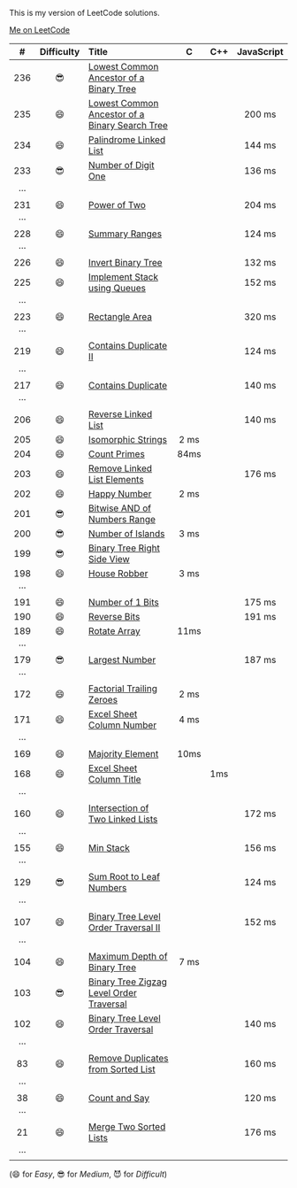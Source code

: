 This is my version of LeetCode solutions. 

[Me on LeetCode](https://leetcode.com/discuss/user/iplus26)

| # | Difficulty | Title | C | C++ | JavaScript |
|:-:|:----------:|:----- |:-:| :-: |:----------:|
|236| 😎 | [Lowest Common Ancestor of a Binary Tree](https://leetcode.com/problems/lowest-common-ancestor-of-a-binary-tree/)
|235| 😄 | [Lowest Common Ancestor of a Binary Search Tree](https://leetcode.com/problems/lowest-common-ancestor-of-a-binary-search-tree/)||| 200 ms |
|234| 😄 | [Palindrome Linked List](https://leetcode.com/problems/palindrome-linked-list/) ||| 144 ms |
|233| 😎 | [Number of Digit One](https://leetcode.com/problems/number-of-digit-one/)||| 136 ms |
|···
|231| 😄 | [Power of Two](https://leetcode.com/problems/power-of-two/) ||| 204 ms |
|···
|228| 😄 | [Summary Ranges](https://leetcode.com/problems/summary-ranges/) ||| 124 ms |
|···
|226| 😄 | [Invert Binary Tree](https://leetcode.com/problems/invert-binary-tree/) ||| 132 ms |
|225| 😄 | [Implement Stack using Queues](https://leetcode.com/problems/implement-stack-using-queues/) ||| 152 ms|
|···
|223| 😄 | [Rectangle Area](https://leetcode.com/problems/rectangle-area/) ||| 320 ms|
|···
|219| 😄 | [Contains Duplicate II](https://leetcode.com/problems/contains-duplicate-ii/) ||| 124 ms |
|···
|217| 😄 | [Contains Duplicate](https://leetcode.com/problems/contains-duplicate/) ||| 	140 ms |
|···
|206| 😄 | [Reverse Linked List](https://leetcode.com/problems/reverse-linked-list/) ||| 140 ms |
|205| 😄 | [Isomorphic Strings](https://leetcode.com/problems/isomorphic-strings/) | 2 ms |||
|204| 😄 | [Count Primes](https://leetcode.com/problems/count-primes/) | 84ms |||
|203| 😄 | [Remove Linked List Elements](https://leetcode.com/problems/remove-linked-list-elements/) ||| 176 ms |
|202| 😄 | [Happy Number](https://leetcode.com/problems/happy-number/)  | 2 ms |
|201| 😎 | [Bitwise AND of Numbers Range](https://leetcode.com/problems/bitwise-and-of-numbers-range/)
|200| 😎 | [Number of Islands](https://leetcode.com/problems/number-of-islands/) | 3 ms |
|199| 😎 | [Binary Tree Right Side View](https://leetcode.com/problems/binary-tree-right-side-view/)
|198| 😄 | [House Robber](https://leetcode.com/problems/house-robber/) | 3 ms
|···
|191| 😄 | [Number of 1 Bits](https://leetcode.com/problems/number-of-1-bits/) ||| 175 ms |
|190| 😄 | [Reverse Bits](https://leetcode.com/problems/reverse-bits/) ||| 191 ms|
|189| 😄 | [Rotate Array](https://leetcode.com/problems/rotate-array/) | 11ms |||
|···
|179| 😎 | [Largest Number](https://leetcode.com/problems/largest-number/) ||| 187 ms|
|···
|172| 😄 | [Factorial Trailing Zeroes](https://leetcode.com/problems/factorial-trailing-zeroes/) | 2 ms
|171| 😄 | [Excel Sheet Column Number](https://leetcode.com/problems/excel-sheet-column-number/) | 4 ms
|···
|169| 😄 | [Majority Element](https://leetcode.com/problems/majority-element/) | 10ms
|168| 😄 | [Excel Sheet Column Title](https://leetcode.com/problems/excel-sheet-column-title/) || 1ms|
|···
|160| 😄 | [Intersection of Two Linked Lists](https://leetcode.com/problems/intersection-of-two-linked-lists/) ||| 172 ms|
|···
|155| 😄 | [Min Stack](https://leetcode.com/problems/min-stack/) ||| 156 ms |
|···
|129| 😎 | [Sum Root to Leaf Numbers](https://leetcode.com/problems/sum-root-to-leaf-numbers/)|||124 ms|
|···
|107| 😄 | [Binary Tree Level Order Traversal II](https://leetcode.com/problems/binary-tree-level-order-traversal-ii/) ||| 152 ms|
|···
|104| 😄 | [Maximum Depth of Binary Tree](https://leetcode.com/problems/maximum-depth-of-binary-tree/) | 7 ms |||
|103| 😎 | [Binary Tree Zigzag Level Order Traversal](https://leetcode.com/problems/binary-tree-zigzag-level-order-traversal/)
|102| 😄 | [Binary Tree Level Order Traversal](https://leetcode.com/problems/binary-tree-level-order-traversal/) ||| 140 ms |
|···
| 83| 😄 | [Remove Duplicates from Sorted List](https://leetcode.com/problems/remove-duplicates-from-sorted-list/) ||| 160 ms |
|···
| 38| 😄 | [Count and Say](https://leetcode.com/problems/count-and-say/) ||| 120 ms |
|···
| 21| 😄 | [Merge Two Sorted Lists](https://leetcode.com/problems/merge-two-sorted-lists/)|||176 ms|
|···

(😄 for *Easy*, 😎 for *Medium*, 😈 for *Difficult*)
